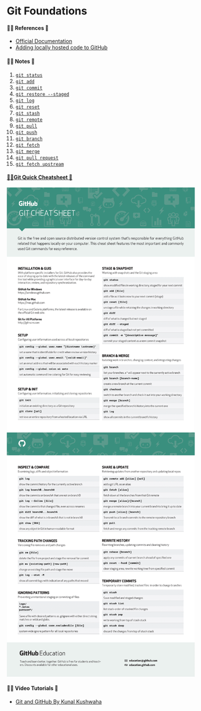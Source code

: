 # Git Foundations

#### 😶‍🌫️ References 🔽

- [Official Documentation](https://git-scm.com/docs)
- [Adding locally hosted code to GitHub]()

#### 😶‍🌫️ Notes 🔽

1. [`git status`](./git-lessons/git-status.md)
2. [`git add`](./git-lessons/git-add.md)
3. [`git commit`](./git-lessons/git-commit.md)
4. [`git restore --staged`](./git-lessons/git-restored--staged.md)
5. [`git log`](./git-lessons/git-log.md)
6. [`git reset`](./git-lessons/git-reset.md)
7. [`git stash`](./git-lessons/git-stash.md)
8. [`git remote`](./git-lessons/git-remote.md)
9. [`git pull`](./git-lessons/git-pull.md)
10. [`git push`](./git-lessons/git-push.md)
11. [`git branch`](./git-lessons/git-branch.md)
12. [`git fetch`]()
13. [`git merge`](./git-lessons/git-merge.md)
14. [`git pull request`](./git-lessons/git-pull-request.md)
15. [`git fetch upstream`](./git-lessons/git-fetch-upstream.md)

#### [😶‍🌫️Git Quick Cheatsheet 🔽](./git-lessons/git-cheat-sheet-education.pdf)

![Page 1](./git-lessons/git-cheat-sheet-education/git-cheat-sheet-education-1.png)
![Page 2](./git-lessons/git-cheat-sheet-education/git-cheat-sheet-education-2.png)

#### 😶‍🌫️ Video Tutorials 🔽

- [Git and GitHub By Kunal Kushwaha](https://www.youtube.com/watch?v=apGV9Kg7ics)
